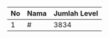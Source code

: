 | No | Nama            | Jumlah Level |
|----|-----------------|--------------|
| 1  | #    |    3834        |
